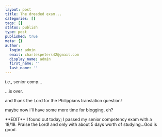 ```yaml
---
layout: post
title: The dreaded exam...
categories: []
tags: []
status: publish
type: post
published: true
meta: {}
author:
  login: admin
  email: charlespeters42@gmail.com
  display_name: admin
  first_name: ''
  last_name: ''
---
```


i.e., senior comp...

...is over.

and thank the Lord for the Philippians translation question!

maybe now i'll have some more time for blogging, eh?

\*\*EDIT\*\* I found out today; I passed my senior competency exam with a 18/19. Praise the Lord! and only with about 5 days worth of studying...God is good.